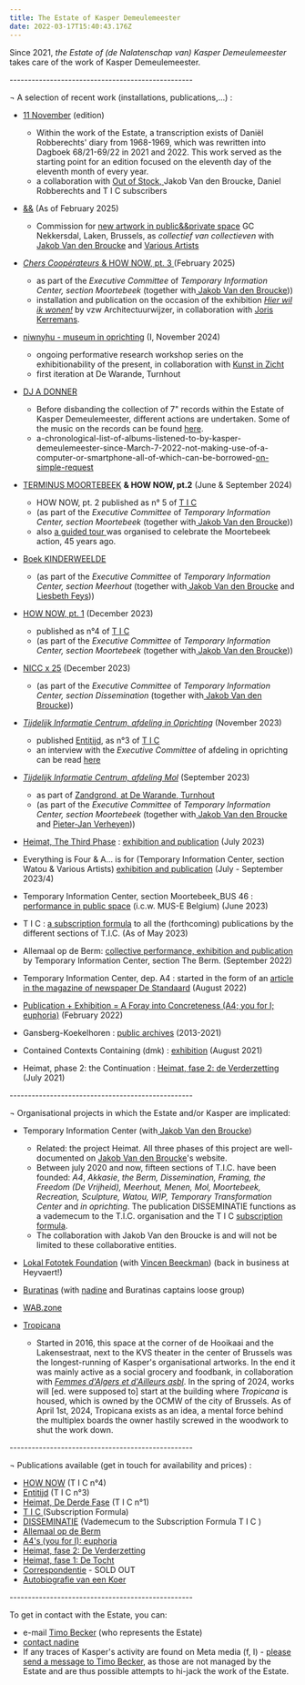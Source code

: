 ```yaml
---
title: The Estate of Kasper Demeulemeester
date: 2022-03-17T15:40:43.176Z
---
```

Since 2021, *the Estate of (de Nalatenschap van) Kasper Demeulemeester* takes care of the work of Kasper Demeulemeester.

\--------------------------------------------------

¬ A selection of recent work (installations, publications,…) : 

* [11 November](< https://vriendenvanbrussel.stackstorage.com/s/KrgayYHN4BK3HNMd>) (edition)

  * Within the work of the Estate, a transcription exists of Daniël Robberechts' diary from 1968-1969, which was rewritten into Dagboek 68/21-69/22 in 2021 and 2022. This work served as the starting point for an edition focused on the eleventh day of the eleventh month of every year.
  * a collaboration with [Out of Stock, ](https://www.outofstock.be/)Jakob Van den Broucke, Daniel Robberechts and T I C  subscribers
* [&&](https://anspersoons.prezly.com/nieuwe-nekkersdalsite-krijgt-kunstwerk-dat-de-toekomst-van-het-gemeenschapscentrum-inbeeldt) (As of February 2025)

  * Commission for [new artwork in public&&private space](https://anspersoons.prezly.com/nieuwe-nekkersdalsite-krijgt-kunstwerk-dat-de-toekomst-van-het-gemeenschapscentrum-inbeeldt) GC Nekkersdal, Laken, Brussels, as *collectief van collectieven* with [Jakob Van den Broucke](https://www.JakobVandenBroucke.be) and [Various Artists](http://www.VariousArtists.be)
* [*Chers Coopérateurs* & HOW NOW, pt. 3 ](< https://vriendenvanbrussel.stackstorage.com/s/HOWNOWIII/nl>)(February 2025)

  * as part of the *Executive Committee* of *Temporary Information Center, section Moortebeek* (together with[ Jakob Van den Broucke](<>)))
  * installation and publication on the occasion of the exhibition *[Hier wil ik wonen!](https://c-mine.be/hierwilikwonen)* by vzw Architectuurwijzer, in collaboration with [Joris Kerremans](https://www.joriskerremans.be).
* [niwnyhu - museum in oprichting](<https://www.kunstinzicht.be/aanbod/projecten/niwnyhu-museum-in-oprichting/ >) (I, November 2024)

  * ongoing performative research workshop series on the exhibitionability of the present, in collaboration with [Kunst in Zicht](<https://www.kunstinzicht.be/aanbod/projecten/niwnyhu-museum-in-oprichting/ >)
  * first iteration at De Warande, Turnhout
* [DJ A DONNER](https://www.youtube.com/playlist?list=PLnQP4VB0whMc6dsu0wWIq5LcOrOv4zVjs)

  * Before disbanding the collection of 7" records within the Estate of Kasper Demeulemeester, different actions are undertaken. Some of the music on the records can be found [here](https://www.youtube.com/playlist?list=PLnQP4VB0whMc6dsu0wWIq5LcOrOv4zVjs).
  * a-chronological-list-of-albums-listened-to-by-kasper-demeulemeester-since-March-7-2022-not-making-use-of-a-computer-or-smartphone-all-of-which-can-be-borrowed-[on-simple-request ](https://kasperdemeulemeester.be/a-list-of-albums-you-can-borrow)
* [TERMINUS MOORTEBEEK](https://kmplt.org/terminus-moortebeek/) **& HOW NOW, pt.2** (June & September 2024)

  * HOW NOW, pt. 2 published as n° 5 of [T I C](https://kasperdemeulemeester.be/t-i-c/)
  * (as part of the *Executive Committee* of *Temporary Information Center, section Moortebeek* (together with[ Jakob Van den Broucke](https://www.jakobvandenbroucke.be)))
  * also [a guided tour ](<https://heritagedays.urban.brussels/fr/programme/anderlecht/terminus-moortebeek-erfgoedcafe-et-visite-guidee-adieu-macadam/ >)was organised to celebrate the Moortebeek action, 45 years ago.
* [Boek KINDERWEELDE](https://www.warande.be/programma/8242/kinderweelde-tentoonstelling/tijdelijk-informatie-centrum-afdeling-meerhout-liesbeth-feys)

  * (as part of the *Executive Committee* of *Temporary Information Center, section Meerhout* (together with[ Jakob Van den Broucke](https://www.jakobvandenbroucke.be) and [Liesbeth Feys](https://liesbethfeys.com/)))
* [HOW NOW, pt. 1](https://jakobvandenbroucke.be/t-i-c/) (December 2023)[](https://kasperdemeulemeester.be/t-i-c/) 

  * published as n°4 of [T I C](https://kasperdemeulemeester.be/t-i-c/)
  * (as part of the *Executive Committee* of *Temporary Information Center, section Moortebeek* (together with[ Jakob Van den Broucke](https://www.jakobvandenbroucke.be)))
* [NICC x 25](<https://nicc.be/project/nicc-x-25/ >) (December 2023)

  * (as part of the *Executive Committee* of *Temporary Information Center, section Dissemination* (together with[ Jakob Van den Broucke](https://www.jakobvandenbroucke.be)))
* *[Tijdelijk Informatie Centrum, afdeling in Oprichting](<https://www.kunstinzicht.be/nieuws/visuele-recap-afdeling-in-oprichting/ >)* (November 2023)

  * published [Entitijd](https://jakobvandenbroucke.be/t-i-c/), as n°3 of [T I C ](https://kasperdemeulemeester.be/t-i-c/) 
  * an interview with the *Executive Committee* of afdeling in oprichting can be read [here](<https://www.kunstinzicht.be/nieuws/kunstenaars-in-zicht! >)
* *[Tijdelijk Informatie Centrum, afdeling Mol](https://www.warande.be/programma/7608/zandgrond/hedendaagse-kunst-vanuit-jakob-smits)* (September 2023)

  * as part of [Zandgrond, at De Warande, Turnhout](https://www.warande.be/programma/7608/zandgrond/hedendaagse-kunst-vanuit-jakob-smits)
  * (as part of the *Executive Committee* of *Temporary Information Center, section Moortebeek* (together with[ Jakob Van den Broucke](https://www.jakobvandenbroucke.be) and [Pieter-Jan Verheyen](https://www.instagram.com/pieterjan.verheyen/)))
* [Heimat, The Third Phase](https://jakobvandenbroucke.be/t-i-c/) : [exhibition and publication](https://index.nadine.be/heimat-the-third-phase/) (July 2023)
* Everything is Four & A... is for (Temporary Information Center, section Watou & Various Artists) [exhibition and publication](https://index.nadine.be/various-artists-temporary-information-center-section-watou/) (July - September 2023/4)
* Temporary Information Center, section Moortebeek_BUS 46 : [performance in public space](https://www.instagram.com/p/Cti9jJLN4Ui/) (i.c.w. MUS-E Belgium) (June 2023)
* T I C : [a subscription formula](https://kasperdemeulemeester.be/t-i-c/)  to all the (forthcoming) publications by the different sections of T.I.C. (As of May 2023)
* Allemaal op de Berm: [collective performance, exhibition and publication](https://www.kunstenplatformplanb.be/projecten/archief/uitwijken-zwankendamme/tijdelijk-informatie-centrum-tic) by Temporary Information Center, section The Berm. (September 2022)
* Temporary Information Center, dep. A4 : started in the form of an [article in the magazine of newspaper De Standaard](https://vriendenvanbrussel.stackstorage.com/s/artikel_deStandaard) (August 2022)
* [Publication + Exhibition = A Foray into Concreteness (A4; you for I; euphoria)](https://index.nadine.be/exhibition-publication-a-foray-into-concreteness-a4-you-for-i-euphoria/)[](https://index.nadine.be/exhibition-publication-a-foray-into-concreteness-a4-you-for-i-euphoria/) (February 2022)
* Gansberg-Koekelhoren : [public archives](https://www.kasperdemeulemeester.be/create) (2013-2021)
* Contained Contexts Containing (dmk) : [exhibition](https://index.nadine.be/contained-contexts-containing-dmk/) (August 2021)
* Heimat, phase 2: the Continuation : [Heimat, fase 2: de Verderzetting](https://index.nadine.be/de-verderzetting/) (July 2021)

\--------------------------------------------------

¬ Organisational projects in which the Estate and/or Kasper are implicated:

* Temporary Information Center (with[ Jakob Van den Broucke](https://www.jakobvandenbroucke.be))

  * Related: the project Heimat. All three phases of this project are well-documented on [Jakob Van den Broucke](https://www.jakobvandenbroucke.be)'s website.
  * Between july 2020 and now, fifteen sections of T.I.C. have been founded: *A4*, *Akkasie*, *the Berm, Dissemination, Framing, the Freedom (De Vrijheid), Meerhout, Menen, Mol, Moortebeek, Recreation, Sculpture, Watou, WIP, Temporary Transformation Center* and *in oprichting*.  The publication DISSEMINATIE functions as a vademecum to the T.I.C. organisation and the T I C [subscription formula](https://kasperdemeulemeester.be/t-i-c/).
  * The collaboration with Jakob Van den Broucke is and will not be limited to these collaborative entities.
* [Lokal Fototek Foundation](https://instagram.com/lokalfototekfoundation) (with [Vincen Beeckman](https://www.vincenbeeckman.be)) (back in business at Heyvaert!)
* [Buratinas](https://index.nadine.be/family_tag/buratinas/) (with [nadine](https://nadine.be) and Buratinas captains loose group)
* [WAB.zone](http://wab.zone)
* [Tropicana](http://instagram.com/tropicanabxl)

  * Started in 2016, this space at the corner of de Hooikaai and the Lakensestraat, next to the KVS theater in the center of Brussels was the longest-running of Kasper's organisational artworks. In the end it was mainly active as a social grocery and foodbank, in collaboration with *[Femmes d'Algers et d'Ailleurs asbl](https://www.grand-hospice.brussels)*. In the spring of 2024, works will \[ed. were supposed to] start at the building where *Tropicana* is housed, which is owned by the OCMW of the city of Brussels. As of April 1st, 2024, Tropicana exists as an idea, a mental force behind the multiplex boards the owner hastily screwed in the woodwork to shut the work down. 

\--------------------------------------------------

¬ Publications available (get in touch for availability and prices) :

* [HOW NOW](https://jakobvandenbroucke.be/t-i-c/) [](https://index.nadine.be/heimat-the-third-phase/) (T I C  n°4)
* [Entitijd](https://jakobvandenbroucke.be/t-i-c/) (T I C  n°3)
* [](https://vriendenvanbrussel.stackstorage.com/s/allemaalopdeberm_publicatie)[Heimat, De Derde Fase](https://index.nadine.be/heimat-the-third-phase/)[](https://index.nadine.be/heimat-the-third-phase/) (T I C  n°1)
* [T I C ](/t-i-c/) (Subscription Formula)
* [DISSEMINATIE](https://jakobvandenbroucke.be/t-i-c) (Vademecum to the Subscription Formula T I C )
* [Allemaal op de Berm](https://vriendenvanbrussel.stackstorage.com/s/allemaalopdeberm_publicatie)
* [A4's (you for I): euphoria](https://index.nadine.be/a4s-you-for-i-euphoria/)
* [Heimat, fase 2: De Verderzetting ](https://index.nadine.be/de-verderzetting-periodical-of-the-project-heimat-2021/)
* [Heimat, fase 1: De Tocht](https://index.nadine.be/de-tocht-nr-1-summer-2020/)
* [Correspondentie](https://vriendenvanbrussel.stackstorage.com/s/corresp_trailer) - SOLD OUT 
* [Autobiografie van een Koer](<https://alexdeforce.bandcamp.com/album/autobiografie-van-een-koer >) 

\--------------------------------------------------

To get in contact with the Estate, you can:

* e-mail [Timo Becker](mailto:estate@kasperdemeulemeester.be) (who represents the Estate)
* [contact nadine](https://index.nadine.be/artists/kasper-demeulemeester/)
* If any traces of Kasper's activity are found on Meta media (f, I) - [please send a message to Timo Becker](mailto:estate@kasperdemeulemeester.be), as those are not managed by the Estate and are thus possible attempts to hi-jack the work of the Estate.
